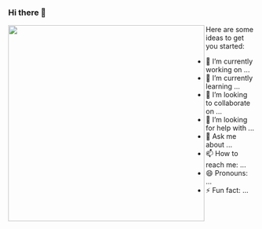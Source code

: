 ### Hi there 👋


<img width="400px" align="left" src="https://github-readme-stats.vercel.app/api/top-langs/?username=rodrigoantas&hide=html&layout=compact&theme=buefy" /> 



Here are some ideas to get you started:

- 🔭 I’m currently working on ...
- 🌱 I’m currently learning ...
- 👯 I’m looking to collaborate on ...
- 🤔 I’m looking for help with ...
- 💬 Ask me about ...
- 📫 How to reach me: ...
- 😄 Pronouns: ...
- ⚡ Fun fact: ...
